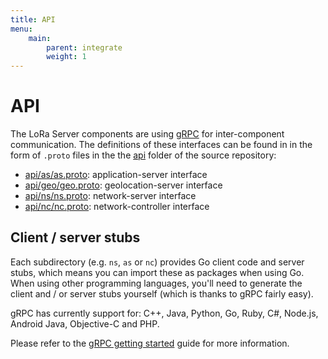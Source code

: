 ```yaml
---
title: API
menu:
    main:
        parent: integrate
        weight: 1
---
```


# API

The LoRa Server components are using [gRPC](http://www.grpc.io) for 
inter-component communication. The definitions of these interfaces can be
found in in the form of `.proto` files in the the [api](https://github.com/brocaar/loraserver/tree/master/api)
folder of the source repository:

* [api/as/as.proto](https://github.com/brocaar/loraserver/blob/master/api/as/as.proto): application-server interface
* [api/geo/geo.proto](https://github.com/brocaar/loraserver/blob/master/api/geo/geo.proto): geolocation-server interface
* [api/ns/ns.proto](https://github.com/brocaar/loraserver/blob/master/api/ns/ns.proto): network-server interface
* [api/nc/nc.proto](https://github.com/brocaar/loraserver/blob/master/api/nc/nc.proto): network-controller interface

## Client / server stubs

Each subdirectory (e.g. `ns`, `as` or `nc`) provides Go client code and
server stubs, which means you can import these as packages when using Go.
When using other programming languages, you'll need to generate the client
and / or server stubs yourself (which is thanks to gRPC fairly easy). 

gRPC has currently support for: C++, Java, Python, Go, Ruby, C#, Node.js,
Android Java, Objective-C and PHP.

Please refer to the [gRPC getting started](http://www.grpc.io/docs/quickstart/)
guide for more information.

